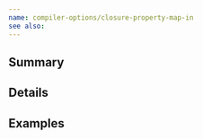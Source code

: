 ```yaml
---
name: compiler-options/closure-property-map-in
see also:
---
```


## Summary

## Details

## Examples
